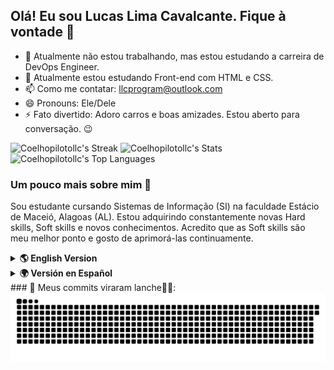 ## Olá! Eu sou Lucas Lima Cavalcante. Fique à vontade 👋

- 🔭 Atualmente não estou trabalhando, mas estou estudando a carreira de DevOps Engineer.
- 🌱 Atualmente estou estudando Front-end com HTML e CSS.
- 📫 Como me contatar: llcprogram@outlook.com
- 😄 Pronouns: Ele/Dele
- ⚡ Fato divertido: Adoro carros e boas amizades. Estou aberto para conversação. 😉

 ![Coelhopilotollc's Streak](https://streak-stats.demolab.com?user=Coelhopilotollc&theme=graywhite&hide_border=true)
 ![Coelhopilotollc's Stats](https://github-readme-stats.vercel.app/api?username=Coelhopilotollc&theme=graywhite&show_icons=true&hide_border=true&count_private=true)
 ![Coelhopilotollc's Top Languages](https://github-readme-stats.vercel.app/api/top-langs/?username=Coelhopilotollc&theme=graywhite&show_icons=true&hide_border=true&layout=compact)

 ### Um pouco mais sobre mim 🫡
 Sou estudante cursando Sistemas de Informação (SI) na faculdade Estácio de Maceió, Alagoas (AL). Estou adquirindo constantemente novas Hard skills, Soft skills e novos conhecimentos. Acredito que as Soft skills são meu melhor ponto e gosto de aprimorá-las continuamente. 

 <details>
  <summary><strong>🌎 English Version</strong></summary>

  ## Hello! I'm Lucas Lima Cavalcante. Welcome 👋

  - 🔭 I'm currently not working, but I'm studying to become a DevOps Engineer.  
  - 🌱 I'm currently learning Front-end with HTML and CSS.  
  - 📫 How to reach me: llcprogram@outlook.com  
  - 😄 Pronouns: He/Him  
  - ⚡ Fun fact: I love cars and good friendships. Always open for a conversation. 😉  

  ### A little more about me 🫡  
  I'm an undergraduate student pursuing a degree in Information Systems at Estácio College in Maceió, Alagoas (AL), Brazil. I'm constantly acquiring new hard and soft skills. I believe my strongest qualities lie in soft skills, and I enjoy improving them every day.

</details>

<details>
  <summary><strong>🌍 Versión en Español</strong></summary>

  ## ¡Hola! Soy Lucas Lima Cavalcante. ¡Bienvenido! 👋

  - 🔭 Actualmente no estoy trabajando, pero estoy estudiando para ser Ingeniero DevOps.  
  - 🌱 Actualmente estoy aprendiendo desarrollo Front-end con HTML y CSS.  
  - 📫 Cómo contactarme: llcprogram@outlook.com  
  - 😄 Pronombres: Él/De él  
  - ⚡ Dato curioso: Me encantan los coches y las buenas amistades. Siempre estoy abierto a una conversación. 😉  

  ### Un poco más sobre mí 🫡  
  Soy estudiante de Sistemas de Información en la facultad Estácio de Maceió, Alagoas (AL). Estoy adquiriendo continuamente nuevas habilidades técnicas y personales. Creo que mis mejores cualidades están en las soft skills, y me encanta perfeccionarlas.

</details>
### 🐍 Meus commits viraram lanche🍔😯:
<picture>
  <source media="(prefers-color-scheme: dark)" srcset="https://github.com/Coelhopilotollc/Coelhopilotollc/blob/output/github-contribution-grid-snake-dark.svg" />
  <img alt="snake eating my contributions" src="https://github.com/Coelhopilotollc/Coelhopilotollc/blob/output/github-contribution-grid-snake.svg" />
</picture>
